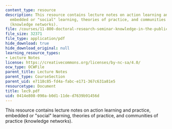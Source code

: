 ```yaml
---
content_type: resource
description: This resource contains lecture notes on action learning and practice,
  embedded or "social" learning, theories of practice, and communities of practice
  (knowledge networks).
file: /courses/11-800-doctoral-research-seminar-knowledge-in-the-public-arena-spring-2007/0414e808090ab0d111ded7639b91456d_lec9.pdf
file_size: 32371
file_type: application/pdf
hide_download: true
hide_download_original: null
learning_resource_types:
- Lecture Notes
license: https://creativecommons.org/licenses/by-nc-sa/4.0/
ocw_type: OCWFile
parent_title: Lecture Notes
parent_type: CourseSection
parent_uid: e7118c85-fd4a-fabc-e171-367c631a81e5
resourcetype: Document
title: lec9.pdf
uid: 0414e808-090a-b0d1-11de-d7639b91456d
---
```

This resource contains lecture notes on action learning and practice, embedded or "social" learning, theories of practice, and communities of practice (knowledge networks).